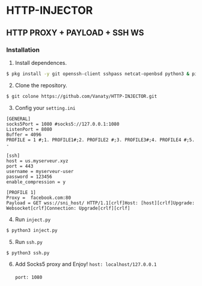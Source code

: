 # HTTP-INJECTOR
## HTTP PROXY + PAYLOAD + SSH WS
### Installation
1. Install dependences.<br>
```bash
$ pkg install -y git openssh-client sshpass netcat-openbsd python3 & pip install configparser
```

2. Clone the repository.<br>

```bash
$ git colone https://github.com/Vanaty/HTTP-INJECTOR.git
```

3. Config your <code>setting.ini</code><br>
```env
[GENERAL]
socks5Port = 1080 #socks5://127.0.0.1:1080
ListenPort = 8080
Buffer = 4096
PROFILE = 1 #;1. PROFILE1#;2. PROFILE2 #;3. PROFILE3#;4. PROFILE4 #;5. -

[ssh]
host = us.myserveur.xyz
port = 443
username = myserveur-user
password = 123456
enable_compression = y

[PROFILE 1]
Proxy =  facebook.com:80
Payload = GET wss://sni_host/ HTTP/1.1[crlf]Host: [host][crlf]Upgrade: Websocket[crlf]Connection: Upgrade[crlf][crlf]

```

4. Run <code>inject.py</code>
```bash
$ python3 inject.py
```
5. Run <code>ssh.py</code>
```bash
$ python3 ssh.py
```
6. Add Socks5 proxy and Enjoy!
   <code>host: localhost/127.0.0.1 </code><br>
   <code>port: 1080 </code>
